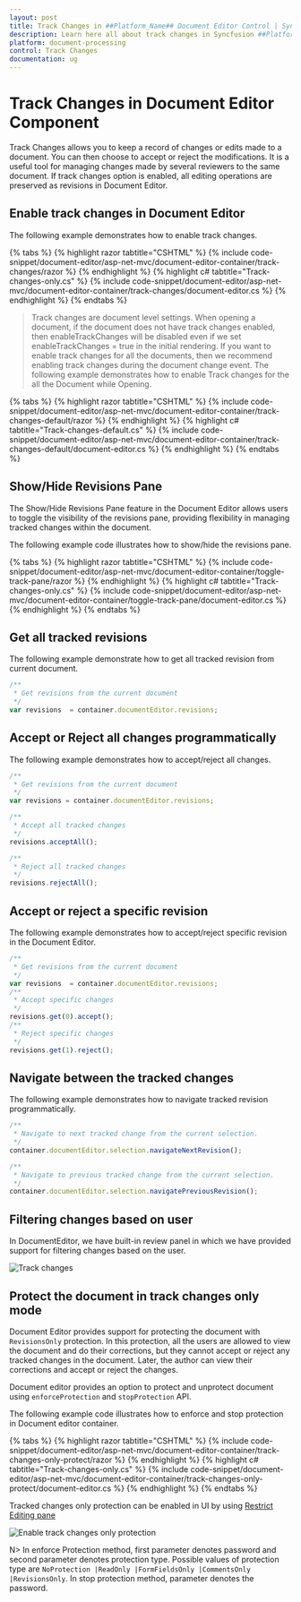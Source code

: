 ```yaml
---
layout: post
title: Track Changes in ##Platform_Name## Document Editor Control | Syncfusion
description: Learn here all about track changes in Syncfusion ##Platform_Name## Document Editor component of Syncfusion Essential JS 2 and more.
platform: document-processing
control: Track Changes
documentation: ug
---
```


# Track Changes in Document Editor Component

Track Changes allows you to keep a record of changes or edits made to a document. You can then choose to accept or reject the modifications. It is a useful tool for managing changes made by several reviewers to the same document. If track changes option is enabled, all editing operations are preserved as revisions in Document Editor.

## Enable track changes in Document Editor

The following example demonstrates how to enable track changes.


{% tabs %}
{% highlight razor tabtitle="CSHTML" %}
{% include code-snippet/document-editor/asp-net-mvc/document-editor-container/track-changes/razor %}
{% endhighlight %}
{% highlight c# tabtitle="Track-changes-only.cs" %}
{% include code-snippet/document-editor/asp-net-mvc/document-editor-container/track-changes/document-editor.cs %}
{% endhighlight %}
{% endtabs %}

>Track changes are document level settings. When opening a document, if the document does not have track changes enabled, then enableTrackChanges will be disabled even if we set enableTrackChanges = true in the initial rendering. If you want to enable track changes for all the documents, then we recommend enabling track changes during the document change event. The following example demonstrates how to enable Track changes for the all the Document while Opening.


{% tabs %}
{% highlight razor tabtitle="CSHTML" %}
{% include code-snippet/document-editor/asp-net-mvc/document-editor-container/track-changes-default/razor %}
{% endhighlight %}
{% highlight c# tabtitle="Track-changes-default.cs" %}
{% include code-snippet/document-editor/asp-net-mvc/document-editor-container/track-changes-default/document-editor.cs %}
{% endhighlight %}
{% endtabs %}
## Show/Hide Revisions Pane
 
The Show/Hide Revisions Pane feature in the Document Editor allows users to toggle the visibility of the revisions pane, providing flexibility in managing tracked changes within the document.
 
The following example code illustrates how to show/hide the revisions pane.


{% tabs %}
{% highlight razor tabtitle="CSHTML" %}
{% include code-snippet/document-editor/asp-net-mvc/document-editor-container/toggle-track-pane/razor %}
{% endhighlight %}
{% highlight c# tabtitle="Track-changes-only.cs" %}
{% include code-snippet/document-editor/asp-net-mvc/document-editor-container/toggle-track-pane/document-editor.cs %}
{% endhighlight %}
{% endtabs %}
## Get all tracked revisions

The following example demonstrate how to get all tracked revision from current document.

```typescript
/**
 * Get revisions from the current document
 */
var revisions  = container.documentEditor.revisions;
```

## Accept or Reject all changes programmatically

The following example demonstrates how to accept/reject all changes.

```typescript
/**
 * Get revisions from the current document
 */
var revisions = container.documentEditor.revisions;

/**
 * Accept all tracked changes
 */
revisions.acceptAll();

/**
 * Reject all tracked changes
 */
revisions.rejectAll();
```

## Accept or reject a specific revision

The following example demonstrates how to accept/reject specific revision in the Document Editor.

```typescript
/**
 * Get revisions from the current document
 */
var revisions  = container.documentEditor.revisions;
/**
 * Accept specific changes
 */
revisions.get(0).accept();
/**
 * Reject specific changes
 */
revisions.get(1).reject();
```

## Navigate between the tracked changes

The following example demonstrates how to navigate tracked revision programmatically.

```typescript
/**
 * Navigate to next tracked change from the current selection.
 */
container.documentEditor.selection.navigateNextRevision();

/**
 * Navigate to previous tracked change from the current selection.
 */
container.documentEditor.selection.navigatePreviousRevision();
```

## Filtering changes based on user

In DocumentEditor, we have built-in review panel in which we have provided support for filtering changes based on the user.

![Track changes](images/track-changes.png)

## Protect the document in track changes only mode

Document Editor provides support for protecting the document with `RevisionsOnly` protection. In this protection, all the users are allowed to view the document and do their corrections, but they cannot accept or reject any tracked changes in the document. Later, the author can view their corrections and accept or reject the changes.

Document editor provides an option to protect and unprotect document using `enforceProtection` and `stopProtection` API.

The following example code illustrates how to enforce and stop protection in Document editor container.


{% tabs %}
{% highlight razor tabtitle="CSHTML" %}
{% include code-snippet/document-editor/asp-net-mvc/document-editor-container/track-changes-only-protect/razor %}
{% endhighlight %}
{% highlight c# tabtitle="Track-changes-only.cs" %}
{% include code-snippet/document-editor/asp-net-mvc/document-editor-container/track-changes-only-protect/document-editor.cs %}
{% endhighlight %}
{% endtabs %}

Tracked changes only protection can be enabled in UI by using [Restrict Editing pane](./document-management#restrict-editing-pane/)

![Enable track changes only protection](images/tracked-changes.png)

N> In enforce Protection method, first parameter denotes password and second parameter denotes protection type. Possible values of protection type are `NoProtection |ReadOnly |FormFieldsOnly |CommentsOnly |RevisionsOnly`. In stop protection method, parameter denotes the password.
